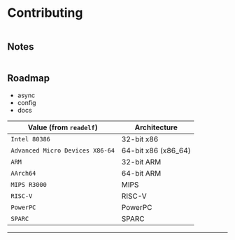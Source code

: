 # Contributing

```bash
```

## Notes

```lua
```

## Roadmap
- async
- config
- docs


| Value (from `readelf`)          | Architecture         |
| ------------------------------- | -------------------- |
| `Intel 80386`                   | 32-bit x86           |
| `Advanced Micro Devices X86-64` | 64-bit x86 (x86\_64) |
| `ARM`                           | 32-bit ARM           |
| `AArch64`                       | 64-bit ARM           |
| `MIPS R3000`                    | MIPS                 |
| `RISC-V`                        | RISC-V               |
| `PowerPC`                       | PowerPC              |
| `SPARC`                         | SPARC                |

--------------------------------------------------------------------------------

[installma]: https://sylvanfranklin.github.io/installma/
[Best Practices]: https://github.com/nvim-neorocks/nvim-best-practices
[base.lua]: https://github.com/S1M0N38/base.nvim/blob/main/lua/base/health.lua
